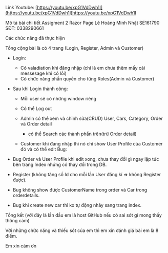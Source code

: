 Link Youtube: [https://youtu.be/xpG1VdDwh1I](https://youtu.be/xpG1VdDwh1I)https://youtu.be/xpG1VdDwh1I

Mô tả bài chi tiết Assigment 2 Razor Page
	Lê Hoàng Minh Nhật 
	SE161790 
	SĐT: 0338290661

Các chức năng đã thực hiện

 Tổng cộng bài là có 4 trang (Login, Register, Admin và Customer)
- Login:
	- Có valadiation khi đăng nhập (chỉ là em chưa thêm mấy cái messesage khi có lỗi)
	- Có chức năng phần quyền cho từng Roles(Admin và Customer)
   
- Sau khi Login thành công:
	- Mỗi user sẽ có những window riêng
	- Có thể Log out	
	- Admin có thể xem và chỉnh sửa(CRUD) User, Cars, Category, Order và Order detail 
		- có thể Search các thành phần trên(trừ Order detail)

	- Customer khi đang nhập thì nó chỉ show User Profile của Customer đó và có thể edit
Bug:

- Bug Order và User Profile khi edit xong, chưa thay đổi gì ngay lập tức bên trang Index nhứng có thay đổi trong DB.
- Register (không tăng số Id cho mỗi lần User đăng kí => không Register được).
- Bug không show được CustomerName trong order và Car trong orderdetails.
- Bug khi create new car thì ko tự động nhảy sang trang index.

Tổng kết
(với đây là lần đầu em là host GitHub nếu có sai sót gì mong thầy thông cảm)

Với những chức năng và thiếu sót của em thì em xin đánh giá bài em là 8 điểm.

Em xin cảm ơn
